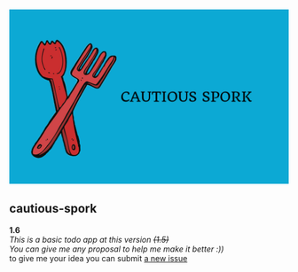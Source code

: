 <div align='center'>
  <br />
  <p>
    <a href='https://github.com/MahyarNV/cautious-spork'><img src='https://github.com/MahyarNV/cautious-spork/blob/main/img/github-spork.png' width='600' alt='Mujocso Logo' /></a>
  </p>
</div>

## cautious-spork

**1.6** \
    _This is a basic todo app at this version ~~(1.5)~~\
    You can give me any proposal to help me make it better :))_\
    to give me your idea you can submit <a href="https://github.com/MahyarNV/cautious-spork/issues/new">a new issue</a>
